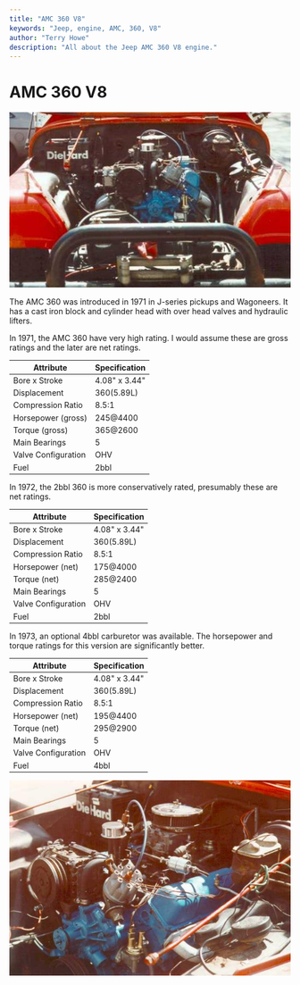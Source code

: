 ```yaml
---
title: "AMC 360 V8"
keywords: "Jeep, engine, AMC, 360, V8"
author: "Terry Howe"
description: "All about the Jeep AMC 360 V8 engine."
---
```

# AMC 360 V8

![360 V8](../../img/engine/360.jpg)

The AMC 360 was introduced in 1971 in J-series pickups and Wagoneers. It has a cast iron block and cylinder head with over head valves and hydraulic lifters.

In 1971, the AMC 360 have very high rating. I would assume these are gross ratings and the later are net ratings.

| Attribute           | Specification |
|---------------------|---------------|
| Bore x Stroke       | 4.08" x 3.44" |
| Displacement        | 360(5.89L)    |
| Compression Ratio   | 8.5:1         |
| Horsepower (gross)  | 245@4400      |
| Torque (gross)      | 365@2600      |
| Main Bearings       | 5             |
| Valve Configuration | OHV           |
| Fuel                | 2bbl          |

In 1972, the 2bbl 360 is more conservatively rated, presumably these are net ratings.

| Attribute           | Specification |
|---------------------|---------------|
| Bore x Stroke       | 4.08" x 3.44" |
| Displacement        | 360(5.89L)    |
| Compression Ratio   | 8.5:1         |
| Horsepower (net)    | 175@4000      |
| Torque (net)        | 285@2400      |
| Main Bearings       | 5             |
| Valve Configuration | OHV           |
| Fuel                | 2bbl          |

In 1973, an optional 4bbl carburetor was available. The horsepower and torque ratings for this version are significantly better.

| Attribute           | Specification |
|---------------------|---------------|
| Bore x Stroke       | 4.08" x 3.44" |
| Displacement        | 360(5.89L)    |
| Compression Ratio   | 8.5:1         |
| Horsepower (net)    | 195@4400      |
| Torque (net)        | 295@2900      |
| Main Bearings       | 5             |
| Valve Configuration | OHV           |
| Fuel                | 4bbl          |

![360 V8 side](../../img/engine/360s.jpg)